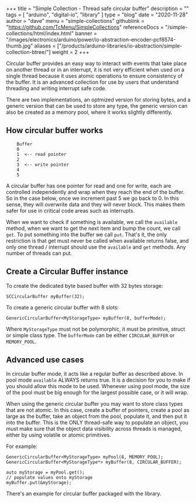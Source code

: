 +++
title = "Simple Collection - Thread safe circular buffer"
description = ""
tags = [ "arduino", "digital-io", "library" ]
type = "blog"
date = "2020-11-28"
author =  "dave"
menu = "simple-collections"
githublink = "https://github.com/TcMenu/SimpleCollections"
referenceDocs = "/simple-collections/html/index.html"
banner = "/images/electronics/arduino/power/io-abstraction-encoder-pcf8574-thumb.jpg"
aliases = ["/products/arduino-libraries/io-abstraction/simple-collection-btree/"]
weight = 2
+++

Circular buffer provides an easy way to interact with events that take place on another thread or in an interrupt, it is not very efficient when used on a single thread because it uses atomic operations to ensure consistency of the buffer. It is an advanced collection for use by users that understand threading and writing interrupt safe code.

There are two implementations, an optmized version for storing bytes, and a generic version that can be used to store any type, the generic version can also be created as a memory pool, where it works slightly differently.

## How circular buffer works

        Buffer
        0
        1  <-- read pointer
        2
        3  <-- write pointer
        4
        5

A circular buffer has one pointer for read and one for write, each are controlled independently and wrap when they reach the end of the buffer. So in the case below, once we increment past 5 we go back to 0. In this sense, they will overwrite data and they will never block. This makes them safer for use in critical code areas such as interrupts.

When we want to check if something is available, we call the `available` method, when we want to get the next item and bump the count, we call `get`. To put something into the buffer we call `put`. That's it, the only restriction is that get must never be called when available returns false, and only one thread / interrupt should use the `available` and `get` methods. Any number of threads can put.

## Create a Circular Buffer instance

To create the dedicated byte based buffer with 32 bytes storage:

    SCCircularBuffer myBuffer(32);

To create a generic circular buffer with 8 slots:

    GenericCircularBuffer<MyStorageType> myBuffer(8, bufferMode);

Where `MyStorageType` must not be polymorphic, it must be primitive, struct or simple class type. The `bufferMode` can be either `CIRCULAR_BUFFER` or `MEMORY_POOL`.

## Advanced use cases

In circular buffer mode, it acts like a regular buffer as described above. In pool mode `available` ALWAYS returns true. It is a decision for you to make if you should allow this mode to be used. Whenever using pool mode, the size of the pool must be big enough for the largest possible case, or it will wrap.

When using the generic circular buffer you may want to store class types that are not atomic. In this case, create a buffer of pointers, create a pool as large as the buffer, take an object from the pool, populate it, and then put it into the buffer. This is the ONLY thread-safe way to populate an object, you must make sure that the object data visibility across threads is managed, either by using volatile or atomic primitives. 

For example:

    GenericCircularBuffer<MyStorageType> myPool(8, MEMORY_POOL);
    GenericCircularBuffer<MyStorageType*> myBuffer(8, CIRCULAR_BUFFER);

    auto myStorage = myPool.get();
    // populate values onto myStorage
    myBuffer.put(&myStorage);

There's an example for circular buffer packaged with the library. 